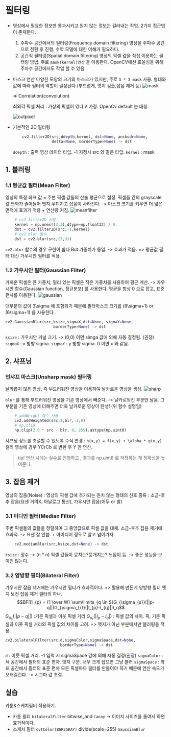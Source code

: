 ﻿# 필터링
* 영상에서 필요한 정보만 통과시키고 원치 않는 정보는 걸러내는 작업.
2가지 접근법이 존재한다.
	1. 주파수 공간에서의 필터링(Frequency domain filtering)
	영상을 주파수 공간으로 전환 후 진행. 수학 모델에 대한 이해가 필요하다.
	2. 공간적 필터링(Spatial domain filtering)
	영상의 픽셀 값을 직접 이용하는 필터링 방법.
	주로 `mask(kernel)연산` 을 이용한다.
	OpenCV에선 효율성을 위해 주파수 공간에서도 작업 할 수 있음.

* 마스크 연산
	다양한 모양의 크기의 마스크가 있지만, 주로 `3 * 3 mask` 사용.
	형태와 값에 따라 필터의 역할이 결정된다.(부드럽게, 엣지 검출,잡음 제거 등)
	![mask](./image/mask.png)
	
	=> Correlation(convolution)
	
	최외각 픽셀 처리 : 가상의 픽셀이 있다고 가정. OpenCv default  는 대칭.
	
	![outpixel](./image/outpixel.png)

* 기본적인 2D 필터링
	```python
		cv2.filter2D(src,ddepth,kernel, dst=None, anchodr=None,
					 delta=None, borderType=None) -> dst 
	```
	`ddepth` : 출력 영상 데이터 타입. -1 지정시 src 와 같은 타입.
	`kernel` : mask

## 1. 블러링
### 1.1 평균값 필터(Mean Filter)
영상의 특정 좌표 값 = 주변 픽셀 값들의 산술 평균으로 설정.
픽셀들 간의 grayscale 값 변화가 줄어들어 엣지 무뎌지고 잡음이 사라진다.
-> 마스크 크기를 키우면 더 넓은 면적에 효과가 적용 + 연산량 커짐.
![meanfilter](./image/meanfilter.png)

```python
	# cv2.filter2D 사용
	kernel = np.ones((3,3),dtype=np.float32) / 9.
	dst = cv2.filter2D(src,-1,kernel)
	# cv2.blur 함수
	dst = cv2.blur(src,(3,3))
```
`cv2.blur` 함수의 경우 구현이 쉽다 But 가중치가 동일. -> 효과가 적음.
=> 평균값 필터 대신 가우시안 필터를 적용.

### 1.2 가우시안 필터(Gaussian Filter)
가까운 픽셀은 큰 가중치, 멀리 있는 픽셀은 작은 가중치를 사용하여 평균 계산.
-> 가우시안 함수(Gaussian function, 정규분포) 를 사용한다.
평균을 항상 0 으로 잡고, 표준 편차를 이용한다.
![gaussian](./image/gaussian.png) 

대부분의 값이 3\sigma 에 포함되기 때문에 필터마스크 크기를 (8\sigma+1) or (6\sigma+1) 을 사용한다.
```python
cv2.GaussianBlur(src,ksize,sigmaX,dst=None, sigmaY=None,
					 borderType=None) -> dst
```
`ksize` : 가우시안 커널 크기. -> (0,0) 이면 simga 값에 의해 자동 결정됨. (권장)
`sigmaX` : x 방향 sigma.
`sigmaY` : y 방향 sigma. 0 이면 x 와 같음.

## 2. 샤프닝
### 언샤프 마스크(Unsharp mask) 필터링
날카롭지 않은 영상, 즉 부드러워진 영상을 이용하여 날카로운 영상을 생성.
![sharp](./image/sharp.png) 

`blur` 를 통해 부드러워진 영상을 기존 영상에서 빼준다. -> 날카로워진 부분만 남음.
그 부분을 기존 영상에 더해주면 더욱 날카로운 영상이 탄생! (위 함수 설명임)
```python
	# addWeight 함수 사용
	cv2.addWeighted(src,2,blr,-1,0)
	# np.clip
	np.clip(2.0 * src - blr, 0, 255).astype(np.uint8)
```
샤프닝 정도를 조절할 수 있도록 수식 변경 : `h(x,y) = f(x,y) + \alpha * g(x,y)` 
컬러 영상에 경우 YCrCb 로 변환 후 Y 만 연산.
> tip! 연산 시에는 실수로 진행하고 , 결과를 np.uint8 로 저장하는 게 정확성을 높여준다.

## 3. 잡음 제거
영상의 잡음(Noise) : 영상의 픽셀 값에 추가되는 원치 않는 형태의 신호
종류 : 소금-후추 잡음(요샌 거의X, 아날로그 통신), 가우시안 잡음(어두 or 밝) 

### 3.1 미디언 필터(Median Filter)
주변 픽셀들의 값들을 정렬하여 그 중앙값으로 픽셀 값을 대체.
소금-후추 잡음 제거에 효과적. -> 요샌 잘 안씀. + 아이디어 정도로 알고 넘어가자.
```python
	cv2.medianBlur(src,ksize,dst=None) -> dst
```
`ksize` : 정수 -> (n * n)
픽셀 값들이 뭉치는?뭉개지는? 느낌이 듬. -> 좋은 성능을 보이진 않는다.

### 3.2 양방향 필터(Bilateral Filter)
가우시안 잡음 제거에는 가우시안 필터가 효과적이다. => 활용해 만든게 양방향 필터
엣지 보전 잡음 제거 필터의 하나.
$$BF[I]_{p} =  {1 \over W} \sum\limits_{q \in S}G_{\sigma_{s}}(||p-q||)G_{\sigma_{r}}(|I_{p}-I_{q}|)I_q$$$G_{\sigma_s}(||p-q||)$ :기준 픽셀과 이웃 픽셀 거리
$G_{\sigma_{r}}(|I_{p}-I_{q}|)$ : 픽셀 값의 차이.
즉, 기준 픽셀과 이웃 픽셀 거리와 픽셀 값의 차이를 고려. => 엣지가 아닌 부분에서만 블러링을 적용.
```python
cv2.bilateralFilter(src,d,sigmaColor,sigmaSpace,dst=None,
						borderType=None) -> dst
```
`d` : 이웃 픽셀 거리. -1 입력 시 sigmaSpace 값에 의해 자동 결정(권장)
`sigmaColor` : 색 공간에서 필터의 표준 편차. 엣지 구분. 너무 크게 잡으면 그냥 블러
`sigmaSpace` : 좌표 공간에서 필터의 표준 편차
모든 픽셀마다 필터를 만들어야 하기 때문에 연산 속도가 오래걸린다. -> 시그마 값 조절.


## 실습
카툰&스케치필터 적용하기.
* 카툰 필터 
	`bilateralFilter` bitwise_and  `Canny` -> 이미지 사이즈를 줄여서 하면 효과적이다.
* 스케치 필터
	`cvtColor(BGR2GRAY)` divide(scale=255) `GaussianBlur`
  
	   
